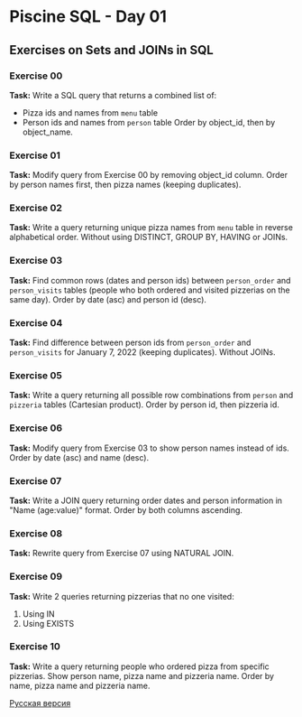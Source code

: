 # Piscine SQL - Day 01

## Exercises on Sets and JOINs in SQL

### Exercise 00
**Task:** Write a SQL query that returns a combined list of:
- Pizza ids and names from `menu` table
- Person ids and names from `person` table
Order by object_id, then by object_name.

### Exercise 01
**Task:** Modify query from Exercise 00 by removing object_id column. Order by person names first, then pizza names (keeping duplicates).

### Exercise 02
**Task:** Write a query returning unique pizza names from `menu` table in reverse alphabetical order. Without using DISTINCT, GROUP BY, HAVING or JOINs.

### Exercise 03
**Task:** Find common rows (dates and person ids) between `person_order` and `person_visits` tables (people who both ordered and visited pizzerias on the same day). Order by date (asc) and person id (desc).

### Exercise 04
**Task:** Find difference between person ids from `person_order` and `person_visits` for January 7, 2022 (keeping duplicates). Without JOINs.

### Exercise 05
**Task:** Write a query returning all possible row combinations from `person` and `pizzeria` tables (Cartesian product). Order by person id, then pizzeria id.

### Exercise 06
**Task:** Modify query from Exercise 03 to show person names instead of ids. Order by date (asc) and name (desc).

### Exercise 07
**Task:** Write a JOIN query returning order dates and person information in "Name (age:value)" format. Order by both columns ascending.

### Exercise 08
**Task:** Rewrite query from Exercise 07 using NATURAL JOIN.

### Exercise 09
**Task:** Write 2 queries returning pizzerias that no one visited:
1. Using IN
2. Using EXISTS

### Exercise 10
**Task:** Write a query returning people who ordered pizza from specific pizzerias. Show person name, pizza name and pizzeria name. Order by name, pizza name and pizzeria name.

[Русская версия](README_RUS.md)